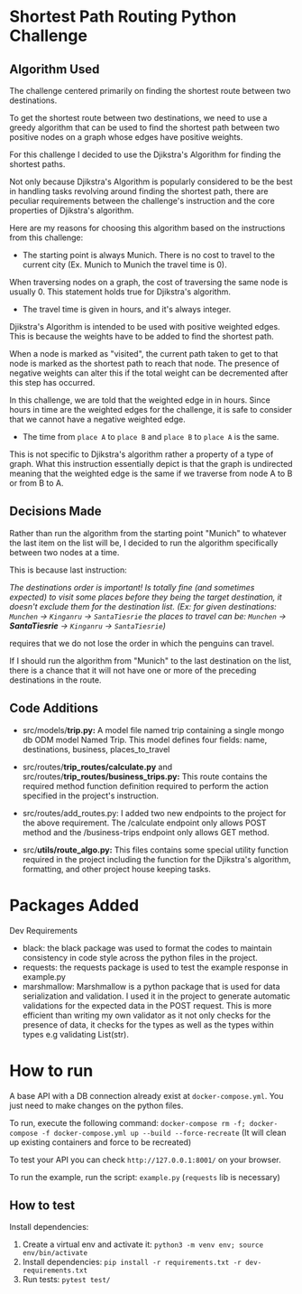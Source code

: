 # Shortest Path Routing Python Challenge

## Algorithm Used

The challenge centered primarily on finding the shortest route between two destinations.

To get the shortest route between two destinations, we need to use a greedy algorithm that can be used to find the shortest path between two positive nodes on a graph whose edges have positive weights.

For this challenge I decided to use the Djikstra's Algorithm for finding the shortest paths.

Not only because Djikstra's Algorithm is popularly considered to be the best in handling tasks revolving around finding the shortest path, there are peculiar requirements between the challenge's instruction and the core properties of Djikstra's algorithm.

Here are my reasons for choosing this algorithm based on the instructions from this challenge:

- The starting point is always Munich. There is no cost to travel to the current city (Ex. Munich to Munich the travel time is 0).

When traversing nodes on a graph, the cost of traversing the same node is usually 0. This statement holds true for Djikstra's algorithm.

- The travel time is given in hours, and it's always integer.

Djikstra's Algorithm is intended to be used with positive weighted edges. This is because the weights have to be added to find the shortest path.

When a node is marked as "visited", the current path taken to get to that node is marked as the shortest path to reach that node. The presence of negative weights can alter this if the total weight can be decremented after this step has occurred.

In this challenge, we are told that the weighted edge in in hours. Since hours in time are the weighted edges for the challenge, it is safe to consider that we cannot have a negative weighted edge.

- The time from `place A` to `place B` and `place B` to `place A` is the same.

This is not specific to Djikstra's algorithm rather a property of a type of graph. What this instruction essentially depict is that the graph is undirected meaning that the weighted edge is the same if we traverse from node A to B or from B to A.

## Decisions Made

Rather than run the algorithm from the starting point "Munich" to whatever the last item on the list will be, I decided to run the algorithm specifically between two nodes at a time.

This is because last instruction:

_The destinations order is important! Is totally fine (and sometimes expected) to visit some places before they being the target destination, it doesn't exclude them for the destination list. (Ex: for given destinations: `Munchen` -> `Kinganru` -> `SantaTiesrie` the places to travel can be: `Munchen` -> **SantaTiesrie** -> `Kinganru` -> `SantaTiesrie`)_

requires that we do not lose the order in which the penguins can travel.

If I should run the algorithm from "Munich" to the last destination on the list, there is a chance that it will not have one or more of the preceding destinations in the route.

## Code Additions

- src/models/**trip.py:** A model file named trip containing a single mongo db ODM model Named Trip. This model defines four fields: name, destinations, business, places_to_travel

- src/routes/**trip_routes/calculate.py** and src/routes/**trip_routes/business_trips.py:** This route contains the required method function definition required to perform the action specified in the project's instruction.

- src/routes/add_routes.py: I added two new endpoints to the project for the above requirement. The /calculate endpoint only allows POST method and the /business-trips endpoint only allows GET method.

- src/**utils/route_algo.py:** This files contains some special utility function required in the project including the function for the Djikstra's algorithm, formatting, and other project house keeping tasks.

# Packages Added

Dev Requirements

- black: the black package was used to format the codes to maintain consistency in code style across the python files in the project.
- requests: the requests package is used to test the example response in example.py
- marshmallow: Marshmallow is a python package that is used for data serialization and validation. I used it in the project to generate automatic validations for the expected data in the POST request. This is more efficient than writing my own validator as it not only checks for the presence of data, it checks for the types as well as the types within types e.g validating List(str).

# How to run

A base API with a DB connection already exist at `docker-compose.yml`. You just need to make changes on the python files.

To run, execute the following command:
`docker-compose rm -f; docker-compose -f docker-compose.yml up --build --force-recreate`
(It will clean up existing containers and force to be recreated)

To test your API you can check `http://127.0.0.1:8001/` on your browser.

To run the example, run the script: `example.py` (`requests` lib is necessary)

## How to test

Install dependencies:

1. Create a virtual env and activate it: `python3 -m venv env; source env/bin/activate`
2. Install dependencies: `pip install -r requirements.txt -r dev-requirements.txt`
3. Run tests: `pytest test/`
